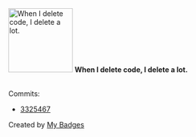 <img src="https://my-badges.github.io/my-badges/mass-delete-commit.png" alt="When I delete code, I delete a lot." title="When I delete code, I delete a lot." width="128">
<strong>When I delete code, I delete a lot.</strong>
<br><br>

Commits:

- <a href="https://github.com/WinJayX/005.Python/commit/332546783bd5bf8e25687f5dfad110936913f3a5">3325467</a>


Created by <a href="https://github.com/my-badges/my-badges">My Badges</a>